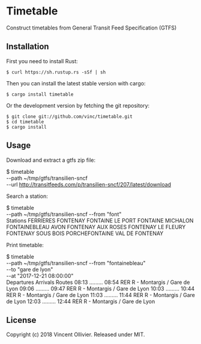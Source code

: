 Timetable
=========

Construct timetables from General Transit Feed Specification (GTFS)


Installation
------------

First you need to install Rust:

    $ curl https://sh.rustup.rs -sSf | sh

Then you can install the latest stable version with cargo:

    $ cargo install timetable

Or the development version by fetching the git repository:

    $ git clone git://github.com/vinc/timetable.git
    $ cd timetable
    $ cargo install


Usage
-----

Download and extract a gtfs zip file:

  $ timetable \
    --path ~/tmp/gtfs/transilien-sncf \
    --url http://transitfeeds.com/p/transilien-sncf/207/latest/download

Search a station:

  $ timetable \
    --path ~/tmp/gtfs/transilien-sncf
    --from "font" \
  Stations
  FERRIERES FONTENAY
  FONTAINE LE PORT
  FONTAINE MICHALON
  FONTAINEBLEAU AVON
  FONTENAY AUX ROSES
  FONTENAY LE FLEURY
  FONTENAY SOUS BOIS
  PORCHEFONTAINE
  VAL DE FONTENAY

Print timetable:

  $ timetable \
    --path ~/tmp/gtfs/transilien-sncf
    --from "fontainebleau" \
    --to "gare de lyon" \
    --at "2017-12-21 08:00:00" \
  Departures   Arrivals   Routes
  08:13 ......... 08:54   RER R - Montargis / Gare de Lyon
  09:06 ......... 09:47   RER R - Montargis / Gare de Lyon
  10:03 ......... 10:44   RER R - Montargis / Gare de Lyon
  11:03 ......... 11:44   RER R - Montargis / Gare de Lyon
  12:03 ......... 12:44   RER R - Montargis / Gare de Lyon


License
-------

Copyright (c) 2018 Vincent Ollivier. Released under MIT.
